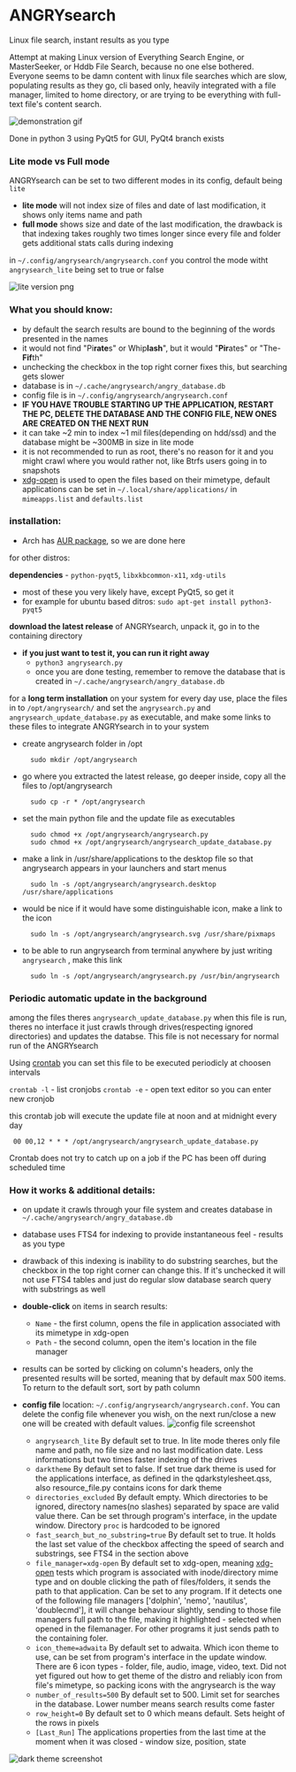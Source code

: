 # ANGRYsearch
Linux file search, instant results as you type

Attempt at making Linux version of Everything Search Engine, or MasterSeeker, or Hddb File Search, because no one else bothered.
Everyone seems to be damn content with linux file searches which are slow, populating results as they go, cli based only, heavily integrated with a file manager, limited to home directory, or are trying to be everything with full-text file's content search.

![demonstration gif](http://i.imgur.com/BsjGoYz.gif)

Done in python 3 using PyQt5 for GUI, PyQt4 branch exists

### Lite mode vs Full mode

ANGRYsearch can be set to two different modes in its config, default being `lite`
* **lite mode** will not index size of files and date of last modification, it shows only items name and path
* **full mode** shows size and date of the last modification, the drawback is that indexing takes roughly two times longer since every file and folder gets additional stats calls during indexing

in `~/.config/angrysearch/angrysearch.conf` you control the mode witht `angrysearch_lite` being set to true or false

![lite version png](http://i.imgur.com/TS1fgTr.png)


### What you should know:

* by default the search results are bound to the beginning of the words presented in the names
* it would not find "Pi<b>rate</b>s" or Whip<b>lash</b>", but it would "<b>Pir</b>ates" or "The-<b>Fif</b>th"
* unchecking the checkbox in the top right corner fixes this, but searching gets slower
* database is in `~/.cache/angrysearch/angry_database.db`
* config file is in `~/.config/angrysearch/angrysearch.conf`
* **IF YOU HAVE TROUBLE STARTING UP THE APPLICATION, RESTART THE PC, DELETE THE DATABASE AND THE CONFIG FILE, NEW ONES ARE CREATED ON THE NEXT RUN**
* it can take ~2 min to index ~1 mil files(depending on hdd/ssd) and the database might be ~300MB in size in lite mode
* it is not recommended to run as root, there's no reason for it and you might crawl where you would rather not, like Btrfs users going in to snapshots
* [xdg-open](https://wiki.archlinux.org/index.php/Default_applications#xdg-open) is used to open the files based on their mimetype, default applications can be set in `~/.local/share/applications/` in `mimeapps.list` and `defaults.list`

### installation:

* Arch has [AUR package](https://aur.archlinux.org/packages/angrysearch/), so we are done here

for other distros:

**dependencies** - `python-pyqt5`, `libxkbcommon-x11`, `xdg-utils`
  * most of these you very likely have, except PyQt5, so get it
  * for example for ubuntu based ditros: `sudo apt-get install python3-pyqt5`

**download the latest release** of ANGRYsearch, unpack it, go in to the containing directory
* **if you just want to test it, you can run it right away**
  * `python3 angrysearch.py`
  * once you are done testing, remember to remove the database that is created in
    `~/.cache/angrysearch/angry_database.db`

for a **long term installation** on your system for every day use, place the files in to `/opt/angrysearch/`
and set the `angrysearch.py` and `angrysearch_update_database.py` as executable, and make some links to these
files to integrate ANGRYsearch in to your system

* create angrysearch folder in /opt

        sudo mkdir /opt/angrysearch

* go where you extracted the latest release, go deeper inside, copy all the files to /opt/angrysearch

        sudo cp -r * /opt/angrysearch

* set the main python file and the update file as executables

        sudo chmod +x /opt/angrysearch/angrysearch.py
        sudo chmod +x /opt/angrysearch/angrysearch_update_database.py

* make a link in /usr/share/applications to the desktop file so that angrysearch appears in your launchers and start menus

        sudo ln -s /opt/angrysearch/angrysearch.desktop /usr/share/applications

* would be nice if it would have some distinguishable icon, make a link to the icon

        sudo ln -s /opt/angrysearch/angrysearch.svg /usr/share/pixmaps

* to be able to run angrysearch from terminal anywhere by just writing `angrysearch` , make this link

        sudo ln -s /opt/angrysearch/angrysearch.py /usr/bin/angrysearch

### Periodic automatic update in the background

among the files theres `angrysearch_update_database.py` when this file is run,
theres no interface it just crawls through drives(respecting ignored directories) and updates the databse.
This file is not necessary for normal run of the ANGRYsearch

Using [crontab](https://www.youtube.com/watch?v=UlVqobmcPuM) you can set this file to be executed periodicly at choosen intervals

`crontab -l` - list cronjobs
`crontab -e` - open text editor so you can enter new cronjob

this crontab job will execute the update file at noon and at midnight every day

     00 00,12 * * * /opt/angrysearch/angrysearch_update_database.py

Crontab does not try to catch up on a job if the PC has been off during scheduled time


### How it works & additional details:

* on update it crawls through your file system and creates database in `~/.cache/angrysearch/angry_database.db`
* database uses FTS4 for indexing to provide instantaneous feel - results as you type
* drawback of this indexing is inability to do substring searches, but the checkbox in the top right corner can change this. If it's unchecked it will not use FTS4 tables and just do regular slow database search query with substrings as well
* **double-click** on items in search results:
  * `Name` - the first column, opens the file in application associated with its mimetype in xdg-open
  * `Path` - the second column, open the item's location in the file manager
* results can be sorted by clicking on column's headers, only the presented results will be sorted, meaning that by default max 500 items. To return to the default sort, sort by path column

* **config file** location: `~/.config/angrysearch/angrysearch.conf`. You can delete the config file whenever you wish, on the next run/close a new one will be created with default values.
![config file screenshot](http://i.imgur.com/5YHI28b.png)
  * `angrysearch_lite` By default set to true. In lite mode theres only file name and path, no file size and no last modification date. Less informations but two times faster indexing of the drives
  * `darktheme` By default set to false. If set true dark theme is used for the applications interface, as defined in the qdarkstylesheet.qss, also resource_file.py contains icons for dark theme
  *   `directories_excluded` By default empty. Which directories to be ignored, directory names(no slashes) separated by space are valid value there. Can be set through program's interface, in the update window. Directory `proc` is hardcoded to be ignored
  *   `fast_search_but_no_substring=true` By default set to true. It holds the last set value of the checkbox affecting the speed of search and substrings, see FTS4 in the section above
  *   `file_manager=xdg-open` By default set to xdg-open, meaning [xdg-open](https://wiki.archlinux.org/index.php/Default_applications#xdg-open) tests which program is associated with inode/directory mime type and on double clicking the path of files/folders, it sends the path to that application. Can be set to any program. If it detects one of the following file managers ['dolphin', 'nemo', 'nautilus', 'doublecmd'], it will change behaviour slightly, sending to those file managers full path to the file, making it highlighted - selected when opened in the filemanager. For other programs it just sends path to the containing foler.
  *   `icon_theme=adwaita` By default set to adwaita. Which icon theme to use, can be set from program's interface in the update window. There are 6 icon types - folder, file, audio, image, video, text. Did not yet figured out how to get theme of the distro and reliably icon from file's mimetype, so packing icons with the angrysearch is the way
  *   `number_of_results=500` By default set to 500. Limit set for searches in the database. Lower number means search results come faster
  *   `row_height=0` By default set to 0 which means default. Sets height of the rows in pixels
  *   `[Last_Run]` The applications properties from the last time at the moment when it was closed - window size, position, state

![dark theme screenshot](http://i.imgur.com/E3Bs5fx.png)
